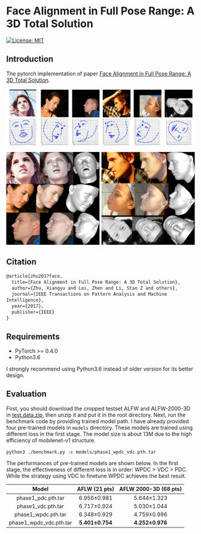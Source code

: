 # Face Alignment in Full Pose Range: A 3D Total Solution

[![License: MIT](https://img.shields.io/badge/License-MIT-yellow.svg)](LICENSE)

## Introduction
The pytorch implementation of paper [Face Alignment in Full Pose Range: A 3D Total Solution](https://arxiv.org/abs/1804.01005).

<p align="center">
  <img src="imgs/landmark_3d.jpg" alt="Landmark 3D" width="1000px">
</p>

<p align="center">
  <img src="imgs/vertex_3d.jpg" alt="Vertex 3D" width="750px">
</p>

## Citation
    @article{zhu2017face,
      title={Face Alignment in Full Pose Range: A 3D Total Solution},
      author={Zhu, Xiangyu and Lei, Zhen and Li, Stan Z and others},
      journal={IEEE Transactions on Pattern Analysis and Machine Intelligence},
      year={2017},
      publisher={IEEE}
    }


## Requirements
 - PyTorch >= 0.4.0
 - Python3.6

I strongly recommend using Python3.6 instead of older version for its better design.

## Evaluation
First, you should download the cropped testset ALFW and ALFW-2000-3D in [test.data.zip](https://pan.baidu.com/s/1DTVGCG5k0jjjhOc8GcSLOw), then unzip it and put it in the root directory.
Next, run the benchmark code by providing trained model path.
I have already provided four pre-trained models in `models` directory. These models are trained using different loss in the first stage. The model size is about 13M due to the high efficiency of mobilenet-v1 structure.
```
python3 ./benchmark.py -c models/phase1_wpdc_vdc.pth.tar
```

The performances of pre-trained models are shown below. In the first stage, the effectiveness of different loss is in order: WPDC > VDC > PDC. While the strategy using VDC to finetune WPDC achieves the best result.

| Model | AFLW (21 pts) | AFLW 2000-3D (68 pts) |
|:-:|:-:|:-:|
| phase1_pdc.pth.tar  | 6.956±0.981 | 5.644±1.323 |
| phase1_vdc.pth.tar  | 6.717±0.924 | 5.030±1.044 |
| phase1_wpdc.pth.tar | 6.348±0.929 | 4.759±0.996 |
| phase1_wpdc_vdc.pth.tar | **5.401±0.754** | **4.252±0.976** |

